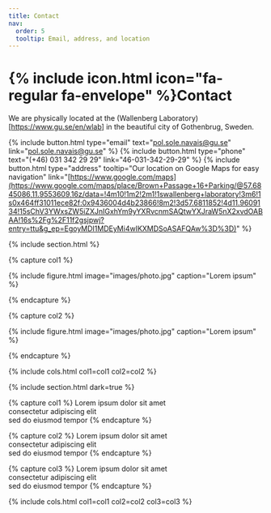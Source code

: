```yaml
---
title: Contact
nav:
  order: 5
  tooltip: Email, address, and location
---
```


# {% include icon.html icon="fa-regular fa-envelope" %}Contact

We are physically located at the (Wallenberg Laboratory)[https://www.gu.se/en/wlab] in the beautiful city of Gothenbrug, Sweden.

{%
  include button.html
  type="email"
  text="pol.sole.navais@gu.se"
  link="pol.sole.navais@gu.se"
%}
{%
  include button.html
  type="phone"
  text="(+46) 031 342 29 29"
  link="46-031-342-29-29"
%}
{%
  include button.html
  type="address"
  tooltip="Our location on Google Maps for easy navigation"
  link="[https://www.google.com/maps](https://www.google.com/maps/place/Brown+Passage+16+Parking/@57.6845086,11.9553609,16z/data=!4m10!1m2!2m1!1swallenberg+laboratory!3m6!1s0x464ff31011ece82f:0x9436004d4b23866!8m2!3d57.6811852!4d11.9609134!15sChV3YWxsZW5iZXJnIGxhYm9yYXRvcnmSAQtwYXJraW5nX2xvdOABAA!16s%2Fg%2F11f2gsjpwj?entry=ttu&g_ep=EgoyMDI1MDEyMi4wIKXMDSoASAFQAw%3D%3D)"
%}

{% include section.html %}

{% capture col1 %}

{%
  include figure.html
  image="images/photo.jpg"
  caption="Lorem ipsum"
%}

{% endcapture %}

{% capture col2 %}

{%
  include figure.html
  image="images/photo.jpg"
  caption="Lorem ipsum"
%}

{% endcapture %}

{% include cols.html col1=col1 col2=col2 %}

{% include section.html dark=true %}

{% capture col1 %}
Lorem ipsum dolor sit amet  
consectetur adipiscing elit  
sed do eiusmod tempor
{% endcapture %}

{% capture col2 %}
Lorem ipsum dolor sit amet  
consectetur adipiscing elit  
sed do eiusmod tempor
{% endcapture %}

{% capture col3 %}
Lorem ipsum dolor sit amet  
consectetur adipiscing elit  
sed do eiusmod tempor
{% endcapture %}

{% include cols.html col1=col1 col2=col2 col3=col3 %}
